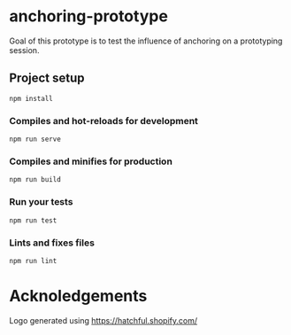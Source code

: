 # anchoring-prototype
Goal of this prototype is to test the influence of anchoring on a prototyping session.

## Project setup
```
npm install
```

### Compiles and hot-reloads for development
```
npm run serve
```

### Compiles and minifies for production
```
npm run build
```

### Run your tests
```
npm run test
```

### Lints and fixes files
```
npm run lint
```
# Acknoledgements
Logo generated using https://hatchful.shopify.com/
